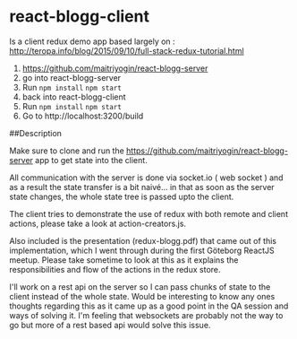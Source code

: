 # react-blogg-client

Is a client redux demo app based largely on :
http://teropa.info/blog/2015/09/10/full-stack-redux-tutorial.html

1. https://github.com/maitriyogin/react-blogg-server
2. go into react-blogg-server
3. Run
    `npm install`
    `npm start`
4. back into react-blogg-client
5. Run
    `npm install`
    `npm start`
6. Go to http://localhost:3200/build

##Description

Make sure to clone and run the https://github.com/maitriyogin/react-blogg-server app to get state into the client.

All communication with the server is done via socket.io ( web socket ) and as a result the state
transfer is a bit naivé... in that as soon as the server state changes, the whole state tree is passed upto the client.

The client tries to demonstrate the use of redux with both remote and client actions, please take a look at action-creators.js.

Also included is the presentation (redux-blogg.pdf) that came out of this implementation, which I went through during the first Göteborg 
ReactJS meetup.  Please take sometime to look at this as it explains the responsibilities and flow of the actions in the redux store.

I'll work on a rest api on the server so I can pass chunks of state to the client instead of the whole state.
Would be interesting to know any ones thoughts regarding this as it came up as a good point in the QA session and ways of solving it.
I'm feeling that websockets are probably not the way to go but more of a rest based api would solve this issue.